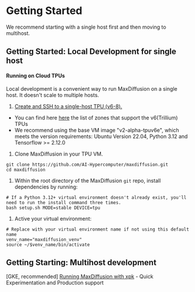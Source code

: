 # Getting Started

We recommend starting with a single host first and then moving to multihost.

## Getting Started: Local Development for single host

#### Running on Cloud TPUs
Local development is a convenient way to run MaxDiffusion on a single host. It doesn't scale to
multiple hosts.

1. [Create and SSH to a single-host TPU (v6-8). ](https://cloud.google.com/tpu/docs/users-guide-tpu-vm#creating_a_cloud_tpu_vm_with_gcloud)
* You can find here [here](https://cloud.google.com/tpu/docs/regions-zones) the list of zones that support the v6(Trillium) TPUs
* We recommend using the base VM image "v2-alpha-tpuv6e", which meets the version requirements: Ubuntu Version 22.04, Python 3.12 and Tensorflow >= 2.12.0
   
1. Clone MaxDiffusion in your TPU VM.
```
git clone https://github.com/AI-Hypercomputer/maxdiffusion.git
cd maxdiffusion
```

1. Within the root directory of the MaxDiffusion `git` repo, install dependencies by running:
```
# If a Python 3.12+ virtual environment doesn't already exist, you'll need to run the install command three times.
bash setup.sh MODE=stable DEVICE=tpu
```

1. Active your virtual environment:
```
# Replace with your virtual environment name if not using this default name
venv_name="maxdiffusion_venv"
source ~/$venv_name/bin/activate
```

## Getting Starting: Multihost development

[GKE, recommended] [Running MaxDiffusion with xpk](run_maxdiffusion_via_xpk.md) - Quick Experimentation and Production support

